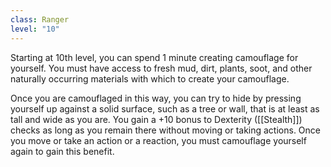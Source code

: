 ```yaml
---
class: Ranger
level: "10"
---
```



Starting at 10th level, you can spend 1 minute creating camouflage for yourself. You must have access to fresh mud, dirt, plants, soot, and other naturally occurring materials with which to create your camouflage.

Once you are camouflaged in this way, you can try to hide by pressing yourself up against a solid surface, such as a tree or wall, that is at least as tall and wide as you are. You gain a +10 bonus to Dexterity ([[Stealth]]) checks as long as you remain there without moving or taking actions. Once you move or take an action or a reaction, you must camouflage yourself again to gain this benefit.